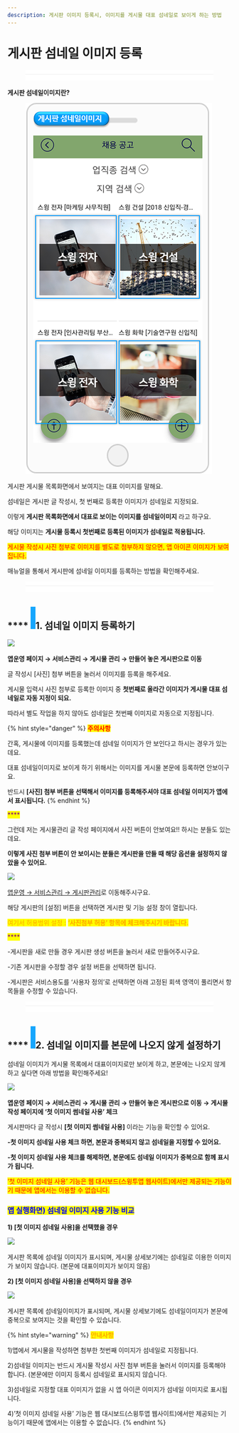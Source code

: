 ```yaml
---
description: 게시판 이미지 등록시, 이미지를 게시물 대표 섬네일로 보이게 하는 방법
---
```


# 게시판 섬네일 이미지 등록

<figure><img src="../../../.gitbook/assets/구분선 (4).PNG" alt=""><figcaption></figcaption></figure>

**게시판 섬네일이미지란?**

<figure><img src="../../../.gitbook/assets/게시판섬네일이미지.png" alt=""><figcaption></figcaption></figure>

게시판 게시물 목록화면에서 보여지는 대표 이미지를 말해요.

섬네일은 게시판 글 작성시,  첫 번째로 등록한 이미지가 섬네일로 지정되요.

이렇게 **게시판 목록화면에서 대표로 보이는 이미지를 섬네일이미지** 라고 하구요.

해당 이미지는 **게시물 등록시 첫번째로 등록된 이미지가 섬네일로 적용됩니다.**

<mark style="color:red;">게시물 작성시 사진 첨부로 이미지를 별도로 첨부하지 않으면, 앱 아이콘 이미지가 보여집니다.</mark>

매뉴얼을 통해서 게시판에 섬네일 이미지를 등록하는 방법을 확인해주세요.

<figure><img src="../../../.gitbook/assets/구분선 (4).PNG" alt=""><figcaption></figcaption></figure>

## &#x20;**** ![](<../../../.gitbook/assets/image (2) (1).png>)1. 섬네일 이미지 등록하기

![](https://wp.swing2app.co.kr/wp-content/uploads/2018/09/%EC%84%AC%EB%84%A4%EC%9D%BC2\_20.06.png)

**앱운영 페이지 → 서비스관리 → 게시물 관리 → 만들어 놓은 게시판으로 이동**

글 작성시 \[사진] 첨부 버튼을 눌러서 이미지를 등록을 해주세요.

게시물 입력시 사진 첨부로 등록한 이미지 중 **첫번째로 올라간 이미지가 게시물 대표 섬네일로 자동 지정이 되요.**

따라서 별도 작업을 하지 않아도 섬네일은 첫번째 이미지로 자동으로 지정됩니다.

{% hint style="danger" %}
<mark style="color:red;">**주의사항**</mark>

간혹, 게시물에 이미지를 등록했는데 섬네일 이미지가 안 보인다고 하시는 경우가 있는데요.

대표 섬네일이미지로 보이게 하기 위해서는 이미지를 게시물 본문에 등록하면 안보이구요.

반드시 **\[사진] 첨부 버튼을 선택해서 이미지를 등록해주셔야 대표 섬네일 이미지가 앱에서 표시됩니다.**&#x20;
{% endhint %}

<mark style="color:purple;">****</mark>

그런데 저는 게시물관리 글 작성 페이지에서 사진 버튼이 안보여요!! 하시는 분들도 있는데요.&#x20;

**이렇게 사진 첨부 버튼이 안 보이시는 분들은 게시판을 만들 때 해당 옵션을 설정하지 않았을 수 있어요.**

![](https://wp.swing2app.co.kr/wp-content/uploads/2018/09/%EC%84%AC%EB%84%A4%EC%9D%BC3\_20.06.png)

[앱운영 →  서비스관리 → 게시판관리](http://www.swing2app.co.kr/view/board\_edit)로 이동해주시구요.

해당 게시판의 \[설정] 버튼을 선택하면 게시판 및 기능 설정 창이 열립니다.

<mark style="color:orange;">여기서 허용범위 설정 :</mark>  <mark style="color:orange;"></mark><mark style="color:orange;">**‘사진첨부 허용’ 항목에 체크해주시기 바랍니다.**</mark>

<mark style="color:purple;">****</mark>

\-게시판을 새로 만들 경우 게시판 생성 버튼을 눌러서 새로 만들어주시구요.

\-기존 게시판을 수정할 경우 설정 버튼을 선택하면 됩니다.

\-게시판은 서비스용도를 ‘사용자 정의’로 선택하면 아래 고정된 회색 영역이 풀리면서 항목들을 수정할 수 있습니다.&#x20;

<figure><img src="../../../.gitbook/assets/구분선 (4).PNG" alt=""><figcaption></figcaption></figure>

## &#x20;**** ![](<../../../.gitbook/assets/image (2) (1).png>)2. 섬네일 이미지를 본문에 나오지 않게 설정하기

섬네일 이미지가 게시물 목록에서 대표이미지로만 보이게 하고, 본문에는 나오지 않게 하고 싶다면 아래 방법을 확인해주세요!

![](https://wp.swing2app.co.kr/wp-content/uploads/2018/09/%EC%84%AC%EB%84%A4%EC%9D%BC\_20.06.png)

**앱운영 페이지 → 서비스관리 → 게시물 관리 → 만들어 놓은 게시판으로 이동 → 게시물 작성 페이지에 ‘첫 이미지 썸네일 사용’ 체크**

게시판마다 글 작성시 **\[첫 이미지 썸네일 사용]** 이라는 기능을 확인할 수 있어요.

**-첫 이미지 섬네일 사용 체크 하면, 본문과 중복되지 않고 섬네일을 지정할 수 있어요.**

**-첫 이미지 섬네일 사용 체크를 해제하면, 본문에도 섬네일 이미지가 중복으로 함께 표시가 됩니다.**&#x20;

<mark style="color:red;">‘첫 이미지 섬네일 사용’ 기능은 웹 대시보드(스윙투앱 웹사이트)에서만 제공되는 기능이기 때문에 앱에서는 이용할 수 없습니다.</mark>



### <mark style="color:blue;">**앱 실행화면) 섬네일 이미지 사용 기능 비교**</mark>

**1) \[첫 이미지 섬네일 사용]을 선택했을 경우**

![](https://s3.ap-northeast-2.amazonaws.com/swing2bucket/resource/image/help/6d2895ec8bfe177d32fad1756161cba3.png)

게시판 목록에 섬네일 이미지가 표시되며, 게시물 상세보기에는 섬네일로 이용한 이미지가 보이지 않습니다.  (본문에 대표이미지가 보이지 않음)



**2) \[첫 이미지 섬네일 사용]을 선택하지 않을 경우**&#x20;

![](https://s3.ap-northeast-2.amazonaws.com/swing2bucket/resource/image/help/7f557a5bde674fee4d703e6756d01629.png)

게시판 목록에 섬네일이미지가 표시되며, 게시물 상세보기에도 섬네일이미지가 본문에 중복으로 보여지는 것을 확인할 수 있습니다.

{% hint style="warning" %}
<mark style="color:orange;">**안내사항**</mark>

1\)앱에서 게시물을 작성하면 첨부한 첫번째 이미지가 섬네일로 지정됩니다.

2\)섬네일 이미지는 반드시 게시물 작성시 사진 첨부 버튼을 눌러서 이미지를 등록해야 합니다. (본문에만 이미지 등록시 섬네일로 표시되지 않습니다.

3\)섬네일로 지정할 대표 이미지가 없을 시 앱 아이콘 이미지가 섬네일 이미지로 표시됩니다.

4\)’첫 이미지 섬네일 사용’ 기능은 웹 대시보드(스윙투앱 웹사이트)에서만 제공되는 기능이기 때문에 앱에서는 이용할 수 없습니다.
{% endhint %}

